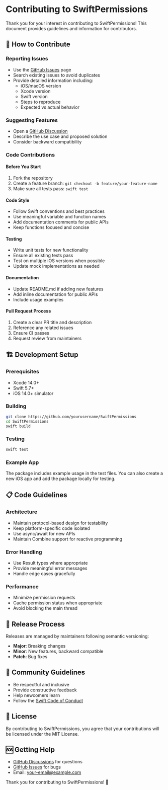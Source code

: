 # Contributing to SwiftPermissions

Thank you for your interest in contributing to SwiftPermissions! This document provides guidelines and information for contributors.

## 🎯 How to Contribute

### Reporting Issues
- Use the [GitHub Issues](https://github.com/yourusername/SwiftPermissions/issues) page
- Search existing issues to avoid duplicates
- Provide detailed information including:
  - iOS/macOS version
  - Xcode version
  - Swift version
  - Steps to reproduce
  - Expected vs actual behavior

### Suggesting Features
- Open a [GitHub Discussion](https://github.com/yourusername/SwiftPermissions/discussions)
- Describe the use case and proposed solution
- Consider backward compatibility

### Code Contributions

#### Before You Start
1. Fork the repository
2. Create a feature branch: `git checkout -b feature/your-feature-name`
3. Make sure all tests pass: `swift test`

#### Code Style
- Follow Swift conventions and best practices
- Use meaningful variable and function names
- Add documentation comments for public APIs
- Keep functions focused and concise

#### Testing
- Write unit tests for new functionality
- Ensure all existing tests pass
- Test on multiple iOS versions when possible
- Update mock implementations as needed

#### Documentation
- Update README.md if adding new features
- Add inline documentation for public APIs
- Include usage examples

#### Pull Request Process
1. Create a clear PR title and description
2. Reference any related issues
3. Ensure CI passes
4. Request review from maintainers

## 🏗️ Development Setup

### Prerequisites
- Xcode 14.0+
- Swift 5.7+
- iOS 14.0+ simulator

### Building
```bash
git clone https://github.com/yourusername/SwiftPermissions
cd SwiftPermissions
swift build
```

### Testing
```bash
swift test
```

### Example App
The package includes example usage in the test files. You can also create a new iOS app and add the package locally for testing.

## 📋 Code Guidelines

### Architecture
- Maintain protocol-based design for testability
- Keep platform-specific code isolated
- Use async/await for new APIs
- Maintain Combine support for reactive programming

### Error Handling
- Use Result types where appropriate
- Provide meaningful error messages
- Handle edge cases gracefully

### Performance
- Minimize permission requests
- Cache permission status when appropriate
- Avoid blocking the main thread

## 🚀 Release Process

Releases are managed by maintainers following semantic versioning:
- **Major**: Breaking changes
- **Minor**: New features, backward compatible
- **Patch**: Bug fixes

## 🤝 Community Guidelines

- Be respectful and inclusive
- Provide constructive feedback
- Help newcomers learn
- Follow the [Swift Code of Conduct](https://swift.org/code-of-conduct/)

## 📝 License

By contributing to SwiftPermissions, you agree that your contributions will be licensed under the MIT License.

## 🆘 Getting Help

- [GitHub Discussions](https://github.com/yourusername/SwiftPermissions/discussions) for questions
- [GitHub Issues](https://github.com/yourusername/SwiftPermissions/issues) for bugs
- Email: [your-email@example.com](mailto:your-email@example.com)

Thank you for contributing to SwiftPermissions! 🙏
